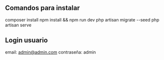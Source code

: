 
## Comandos para instalar
composer install
npm install && npm run dev
php artisan migrate --seed
php artisan serve

## Login usuario

email: admin@admin.com
contraseña: admin
